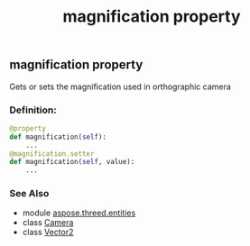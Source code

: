 ﻿---
title: magnification property
second_title: Aspose.3D for Python via .NET API References
description: 
type: docs
weight: 210
url: /python-net/aspose.threed.entities/camera/magnification/
is_root: false
---

## magnification property


Gets or sets the magnification used in orthographic camera
### Definition:
```python
@property
def magnification(self):
    ...
@magnification.setter
def magnification(self, value):
    ...
```

### See Also
* module [aspose.threed.entities](../../)
* class [Camera](/3d/python-net/aspose.threed.entities/camera)
* class [Vector2](/3d/python-net/aspose.threed.utilities/vector2)
